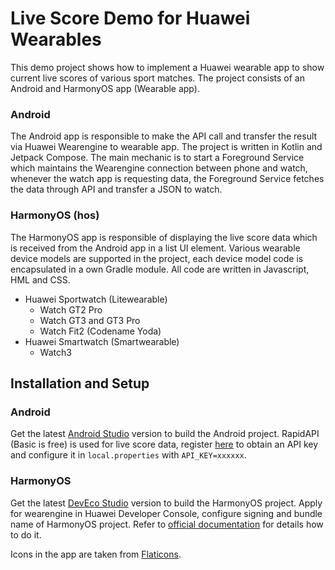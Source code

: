 # Live Score Demo for Huawei Wearables

This demo project shows how to implement a Huawei wearable app to show current live scores of various sport matches. The project consists of an Android 
and HarmonyOS app (Wearable app). 

### Android
The Android app is responsible to make the API call and transfer the result via Huawei Wearengine to wearable app. The project is written in Kotlin and
Jetpack Compose. The main mechanic is to start a Foreground Service which maintains the Wearengine connection between phone and watch, whenever the watch app 
is requesting data, the Foreground Service fetches the data through API and transfer a JSON to watch.

### HarmonyOS (hos)
The HarmonyOS app is responsible of displaying the live score data which is received from the Android app in a list UI element. 
Various wearable device models are supported in the project, each device model code is encapsulated in a own Gradle module. All code are 
written in Javascript, HML and CSS. 

- Huawei Sportwatch (Litewearable)
  - Watch GT2 Pro
  - Watch GT3 and GT3 Pro
  - Watch Fit2 (Codename Yoda)
- Huawei Smartwatch (Smartwearable)
  - Watch3

## Installation and Setup

### Android
Get the latest [Android Studio](https://developer.android.com/studio) version to build the Android project.
RapidAPI (Basic is free) is used for live score data, register [here](https://rapidapi.com/tipsters/api/sportscore1/) to obtain an API key and configure it in 
`local.properties` with `API_KEY=xxxxxx`.

### HarmonyOS
Get the latest [DevEco Studio](https://developer.harmonyos.com/en/develop/deveco-studio) version to build the HarmonyOS project.
Apply for wearengine in Huawei Developer Console, configure signing and bundle name of HarmonyOS project. 
Refer to [official documentation](https://developer.huawei.com/consumer/en/doc/development/connectivity-Guides/service-introduction-0000000000018585)
for details how to do it. 

Icons in the app are taken from [Flaticons](https://www.flaticon.com/).

